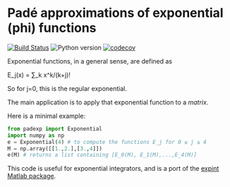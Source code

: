 # Padé approximations of exponential (phi) functions

[![Build Status](https://github.com/olivierverdier/padexp/actions/workflows/python_package.yml/badge.svg?branch=main)](https://github.com/olivierverdier/padexp/actions/workflows/python_package.yml?query=branch%3Amain)
![Python version](https://img.shields.io/badge/python-3.9,_3.10,_3.11,_3.12-blue.svg?style=flat-square)
[![codecov](https://codecov.io/github/olivierverdier/padexp/graph/badge.svg?token=Ea4XsTXw6A)](https://codecov.io/github/olivierverdier/padexp)


Exponential functions, in a general sense, are defined as

E_j(x) = ∑_k x^k/(k+j)!

So for j=0, this is the regular exponential.

The main application is to apply that exponential function to a *matrix*.

Here is a minimal example:

```python
from padexp import Exponential
import numpy as np
e = Exponential(4) # to compute the functions E_j for 0 ≤ j ≤ 4
M = np.array([[1.,2.],[3.,4]])
e(M) # returns a list containing [E_0(M), E_1(M),...,E_4(M)]
```
This code is useful for exponential integrators, and is a port of the [expint Matlab package](https://dl.acm.org/doi/10.1145/1206040.1206044).
